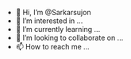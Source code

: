 - 👋 Hi, I’m @Sarkarsujon
- 👀 I’m interested in ...
- 🌱 I’m currently learning ...
- 💞️ I’m looking to collaborate on ...
- 📫 How to reach me ...

<!---
Sarkarsujon/Sarkarsujon is a ✨ special ✨ repository because its `README.md` (this file) appears on your GitHub profile.
You can click the Preview link to take a look at your changes.
--->
